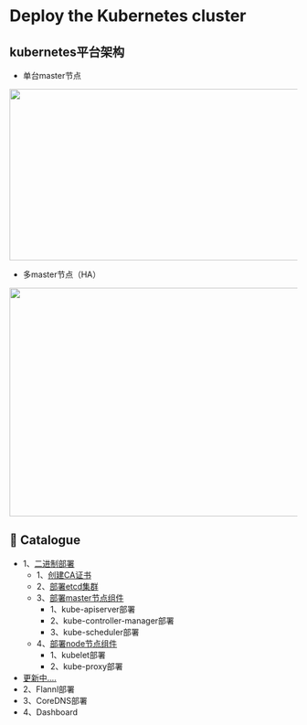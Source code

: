 # Deploy the Kubernetes cluster

## kubernetes平台架构
- 单台master节点
<img src="../images/kuernetes/eb67ab07dc1340bba5c654612791477c.jpeg" width="800" height="300">

- 多master节点（HA）
<img src="../images/kuernetes/20191008-01.png" width="800" height="400">

## 📖 Catalogue
- 1、[二进制部署](kubernetes.md)
  - 1、[创建CA证书](kubernetes.md)
  - 2、[部署etcd集群](kubernetes.md)
  - 3、[部署master节点组件](kubernetes.md)
    - 1、kube-apiserver部署
    - 2、kube-controller-manager部署
    - 3、kube-scheduler部署
  - 4、[部署node节点组件](kubernetes.md)
    - 1、kubelet部署
    - 2、kube-proxy部署
- [更新中....]()
- 2、Flannl部署
- 3、CoreDNS部署
- 4、Dashboard